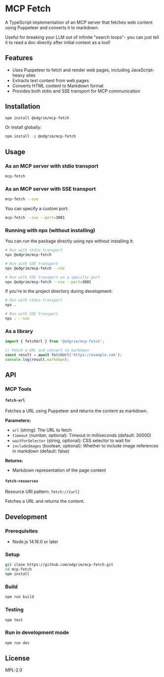# MCP Fetch

A TypeScript implementation of an MCP server that fetches web content using Puppeteer and converts it to markdown.

Useful for breaking your LLM out of infinite "search loops"- you can just tell it to read a doc directly after initial context as a tool!

## Features

- Uses Puppeteer to fetch and render web pages, including JavaScript-heavy sites
- Extracts text content from web pages
- Converts HTML content to Markdown format
- Provides both stdio and SSE transport for MCP communication

## Installation

```bash
npm install @odgrim/mcp-fetch
```

Or install globally:

```bash
npm install -g @odgrim/mcp-fetch
```

## Usage

### As an MCP server with stdio transport

```bash
mcp-fetch
```

### As an MCP server with SSE transport

```bash
mcp-fetch --sse
```

You can specify a custom port:

```bash
mcp-fetch --sse --port=3001
```

### Running with npx (without installing)

You can run the package directly using npx without installing it:

```bash
# Run with stdio transport
npx @odgrim/mcp-fetch

# Run with SSE transport
npx @odgrim/mcp-fetch --sse

# Run with SSE transport on a specific port
npx @odgrim/mcp-fetch --sse --port=3001
```

If you're in the project directory during development:

```bash
# Run with stdio transport
npx .

# Run with SSE transport
npx . --sse
```

### As a library

```typescript
import { fetchUrl } from '@odgrim/mcp-fetch';

// Fetch a URL and convert to markdown
const result = await fetchUrl('https://example.com');
console.log(result.markdown);
```

## API

### MCP Tools

#### `fetch-url`

Fetches a URL using Puppeteer and returns the content as markdown.

**Parameters:**
- `url` (string): The URL to fetch
- `timeout` (number, optional): Timeout in milliseconds (default: 30000)
- `waitForSelector` (string, optional): CSS selector to wait for
- `includeImages` (boolean, optional): Whether to include image references in markdown (default: false)

**Returns:**
- Markdown representation of the page content

#### `fetch-resources`

Resource URI pattern: `fetch://{url}`

Fetches a URL and returns the content.

## Development

### Prerequisites

- Node.js 14.16.0 or later

### Setup

```bash
git clone https://github.com/odgrim/mcp-fetch.git
cd mcp-fetch
npm install
```

### Build

```bash
npm run build
```

### Testing

```bash
npm test
```

### Run in development mode

```bash
npm run dev
```

## License

MPL-2.0 
